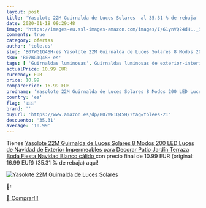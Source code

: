 ```yaml
---
layout: post
title: 'Yasolote 22M Guirnalda de Luces Solares  al 35.31 % de rebaja'
date: 2020-01-18 09:29:48
image: 'https://images-eu.ssl-images-amazon.com/images/I/61ynVQ24dHL._SL400_.jpg'
comments: true
category: ofertas
author: 'tole.es'
slug: 'B07WG1Q4SH-es Yasolote 22M Guirnalda de Luces Solares 8 Modos 200 LED...'
sku: 'B07WG1Q4SH-es'
tags: [ 'Guirnaldas luminosas','Guirnaldas luminosas de exterior-interior','Guirnaldas luminosas de interior','Iluminación','navidad', ]
actualPrice: 10.99 EUR
currency: EUR
price: 10.99
comparePrice: 16.99 EUR
prodname: 'Yasolote 22M Guirnalda de Luces Solares 8 Modos 200 LED Luces de Navidad de Exterior Impermeables para Decorar Patio  Jardín  Terraza  Boda  Fiesta  Navidad  Blanco cálido '
country: 'es'
flag: '🇪🇸'
brand: ''
buyurl: 'https://www.amazon.es/dp/B07WG1Q4SH/?tag=tolees-21'
descuento: '35.31'
average: '10.99'
---
```


Tienes [Yasolote 22M Guirnalda de Luces Solares 8 Modos 200 LED Luces de Navidad de Exterior Impermeables para Decorar Patio  Jardín  Terraza  Boda  Fiesta  Navidad  Blanco cálido ](https://www.amazon.es/dp/B07WG1Q4SH/?tag=tolees-21) con precio final de  10.99 EUR (original: 16.99 EUR) (35.31 %  de rebaja) aqui!

[![Yasolote 22M Guirnalda de Luces Solares ](https://images-eu.ssl-images-amazon.com/images/I/61ynVQ24dHL._SL400_.jpg)](https://www.amazon.es/dp/B07WG1Q4SH/?tag=tolees-21)

🔎:


[🛒 Comprar!!!](https://www.amazon.es/dp/B07WG1Q4SH/?tag=tolees-21)
